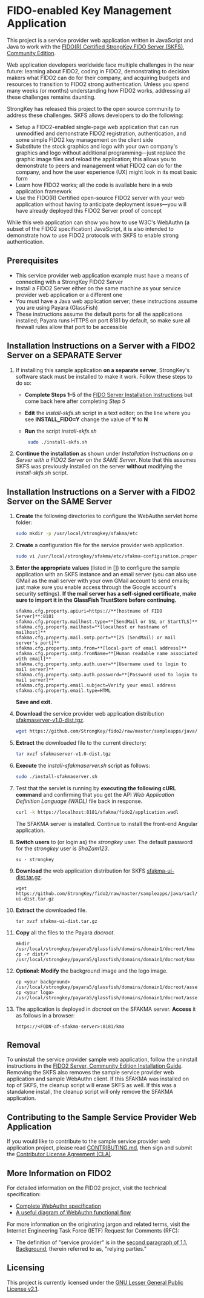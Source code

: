 # FIDO-enabled Key Management Application
This project is a service provider web application written in JavaScript and Java to work with the [FIDO(R) Certified StrongKey FIDO Server (SKFS), Community Edition](https://github.com/StrongKey/fido2).

Web application developers worldwide face multiple challenges in the near future: learning about FIDO2, coding in FIDO2, demonstrating to decision makers what FIDO2 can do for their company, and acquiring budgets and resources to transition to FIDO2 strong authentication. Unless you spend many weeks (or months) understanding how FIDO2 works, addressing all these challenges remains daunting.

StrongKey has released this project to the open source community to address these challenges. SKFS allows developers to do the following:

- Setup a FIDO2-enabled single-page web application that can run unmodified and demonstrate FIDO2 registration, authentication, and some simple FIDO2 key management on the client side
- Substitute the stock graphics and logo with your own company's graphics and logo without additional programming&mdash;just replace the graphic image files and reload the application; this allows you to demonstrate to peers and management what FIDO2 can do for the company, and how the user experience (UX) might look in its most basic form
- Learn how FIDO2 works; all the code is available here in a web application framework
- Use the FIDO(R) Certified open-source FIDO2 server with your web application without having to anticipate deployment issues&mdash;you will have already deployed this FIDO2 Server proof of concept

While this web application can show you how to use W3C's WebAuthn (a subset of the FIDO2 specification) JavaScript, it is also intended to demonstrate how to use FIDO2 protocols with SKFS to enable strong authentication.

## Prerequisites

- This service provider web application example must have a means of connecting with a StrongKey FIDO2 Server
- Install a FIDO2 Server either on the same machine as your service provider web application or a different one
- You must have a Java web application server; these instructions assume you are using Payara (GlassFish)
- These instructions assume the default ports for all the applications installed; Payara runs HTTPS on port 8181 by default, so make sure all firewall rules allow that port to be accessible

## Installation Instructions on a Server with a FIDO2 Server on a SEPARATE Server

1. If installing this sample application **on a separate server**, StrongKey's software stack must be installed to make it work. Follow these steps to do so:
    * **Complete Steps 1&ndash;5** of the [FIDO Server Installation Instructions](../../../docs/Installation_Guide_Linux.md) but come back here after completing *Step 5*
    * **Edit** the *install-skfs.sh* script in a text editor; on the line where you see **INSTALL_FIDO=Y** change the value of **Y** to **N**
    * **Run** the script *install-skfs.sh*

        ```sh
         sudo ./install-skfs.sh
        ```
    
2.  **Continue the installation** as shown under _Installation Instructions on a Server with a FIDO2 Server on the SAME Server_. Note that this assumes SKFS was previously installed on the server **without** modifying the _install-skfs.sh_ script.
   
## Installation Instructions on a Server with a FIDO2 Server on the SAME Server

1. **Create** the following directories to configure the WebAuthn servlet home folder:

    ```sh
    sudo mkdir -p /usr/local/strongkey/sfakma/etc
    ```

2. **Create** a configuration file for the service provider web application.

    ```sh
    sudo vi /usr/local/strongkey/sfakma/etc/sfakma-configuration.properties
    ```
3. **Enter the appropriate values** (listed in []) to configure the sample application with an SKFS instance and an email server (you can also use GMail as the mail server with your own GMail account to send emails; just make sure you enable access through the Google account's security settings).
   **If the mail server has a self-signed certificate, make sure to import it in the GlassFish TrustStore before continuing.**

   ```
   sfakma.cfg.property.apiuri=https://**[hostname of FIDO Server]**:8181
   sfakma.cfg.property.mailhost.type=**[SendMail or SSL or StartTLS]**
   sfakma.cfg.property.mailhost=**[localhost or hostname of mailhost]**
   sfakma.cfg.property.mail.smtp.port=**[25 (SendMail) or mail server's port]**
   sfakma.cfg.property.smtp.from=**[local-part of email address]**
   sfakma.cfg.property.smtp.fromName=**[Human readable name associated with email]**
   sfakma.cfg.property.smtp.auth.user=**[Username used to login to mail server]**
   sfakma.cfg.property.smtp.auth.password=**[Password used to login to mail server]**
   sfakma.cfg.property.email.subject=Verify your email address
   sfakma.cfg.property.email.type=HTML
   ```
   **Save and exit.**

4. **Download** the service provider web application distribution [sfakmaserver-v1.0-dist.tgz](https://github.com/StrongKey/fido2/raw/master/sampleapps/java/sacl/sfakma/sfakmaserver/sfakmaserver-v1.0-dist.tgz).

    ```sh
    wget https://github.com/StrongKey/fido2/raw/master/sampleapps/java/sacl/sfakma/sfakmaserver/sfakmaserver-v1.0-dist.tgz
    ```

5. **Extract** the downloaded file to the current directory:

    ```sh
    tar xvzf sfakmaserver-v1.0-dist.tgz
    ```

6. **Execute** the _install-sfakmaserver.sh_ script as follows:

    ```sh
    sudo ./install-sfakmaserver.sh
    ```

7. Test that the servlet is running by **executing the following cURL command** and confirming that you get the API _Web Application Definition Language (WADL)_ file back in response.

    ```sh
    curl -k https://localhost:8181/sfakma/fido2/application.wadl
    ```

    The SFAKMA server is installed. Continue to install the front-end Angular application.

8. **Switch users** to (or login as) the _strongkey_ user. The default password for the _strongkey_ user is _ShaZam123_.
    ```
    su - strongkey
    ```

9. **Download** the web application distribution for SKFS [sfakma-ui-dist.tar.gz](https://github.com/StrongKey/fido2/raw/master/sampleapps/java/sacl/sfakma/angular/sfakma-ui-dist.tar.gz).
    ```
    wget https://github.com/StrongKey/fido2/raw/master/sampleapps/java/sacl/sfakma/angular/sfakma-ui-dist.tar.gz
    ```

10. **Extract** the downloaded file.

    ```
    tar xvzf sfakma-ui-dist.tar.gz
    ```

11. **Copy** all the files to the Payara _docroot_.

    ```
    mkdir /usr/local/strongkey/payara5/glassfish/domains/domain1/docroot/kma
    cp -r dist/* /usr/local/strongkey/payara5/glassfish/domains/domain1/docroot/kma
    ```
    
12. **Optional: Modify** the background image and the logo image.

    ```
    cp <your background> /usr/local/strongkey/payara5/glassfish/domains/domain1/docroot/assets/app/media/img/bg/background.jpg
    cp <your logo> /usr/local/strongkey/payara5/glassfish/domains/domain1/docroot/assets/app/media/img/logo/logo.png
    ```
13. The application is deployed in _docroot_ on the SFAKMA server. **Access** it as follows in a browser:

    ```
    https://<FQDN-of-sfakma-server>:8181/kma
    ```

## Removal

To uninstall the service provider sample web application, follow the uninstall instructions in the [FIDO2 Server, Community Edition Installation Guide](https://github.com/StrongKey/fido2/blob/master/docs/Installation_Guide_Linux.md#removal). Removing the SKFS also removes the sample service provider web application and sample WebAuthn client.
If this SFAKMA was installed on top of SKFS, the cleanup script will erase SKFS as well. If this was a standalone install, the cleanup script will only remove the SFAKMA application.

## Contributing to the Sample Service Provider Web Application 

If you would like to contribute to the sample service provider web application project, please read [CONTRIBUTING.md](https://github.com/StrongKey/fido2/blob/master/CONTRIBUTING.md), then sign and submit the [Contributor License Agreement (CLA)](https://cla-assistant.io/StrongKey/FIDO-Server).

## More Information on FIDO2

For detailed information on the FIDO2 project, visit the technical specification:

- [Complete WebAuthn specification](https://www.w3.org/TR/webauthn)
- [A useful diagram of WebAuthn functional flow](https://www.w3.org/TR/webauthn/#api)

For more information on the originating jargon and related terms, visit the Internet Engineering Task Force (IETF) Request for Comments (RFC):

- The definition of "service provider" is in the [second paragraph of 1.1. Background](https://tools.ietf.org/html/rfc3647#section-1.1), therein referred to as, "relying parties."

## Licensing
This project is currently licensed under the [GNU Lesser General Public License v2.1](../../../LICENSE).

